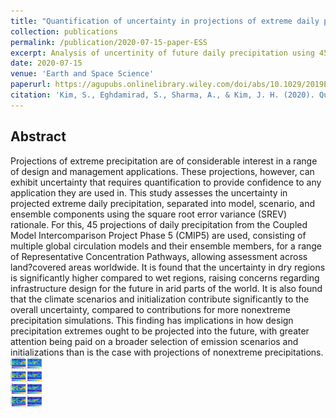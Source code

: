```yaml
---
title: "Quantification of uncertainty in projections of extreme daily precipitation"
collection: publications
permalink: /publication/2020-07-15-paper-ESS
excerpt: Analysis of uncertinity of future daily precipitation using 45GCMs from CMIP5.
date: 2020-07-15
venue: 'Earth and Space Science'
paperurl: https://agupubs.onlinelibrary.wiley.com/doi/abs/10.1029/2019EA001052
citation: 'Kim, S., Eghdamirad, S., Sharma, A., & Kim, J. H. (2020). Quantification of uncertainty in projections of extreme daily precipitation. <i>Earth and Space Science</i>, 7(8), e2019EA001052.'
---
```

## Abstract
Projections of extreme precipitation are of considerable interest in a range of design and management applications. These projections, however, can exhibit uncertainty that requires quantification to provide confidence to any application they are used in. This study assesses the uncertainty in projected extreme daily precipitation, separated into model, scenario, and ensemble components using the square root error variance (SREV) rationale. For this, 45 projections of daily precipitation from the Coupled Model Intercomparison Project Phase 5 (CMIP5) are used, consisting of multiple global circulation models and their ensemble members, for a range of Representative Concentration Pathways, allowing assessment across land?covered areas worldwide. It is found that the uncertainty in dry regions is significantly higher compared to wet regions, raising concerns regarding infrastructure design for the future in arid parts of the world. It is also found that the climate scenarios and initialization contribute significantly to the overall uncertainty, compared to contributions for more nonextreme precipitation simulations. This finding has implications in how design precipitation extremes ought to be projected into the future, with greater attention being paid on a broader selection of emission scenarios and initializations than is the case with projections of nonextreme precipitations.
<br/><img src='/images/2020_ESS_SREV.png' width="10%" height="10%">